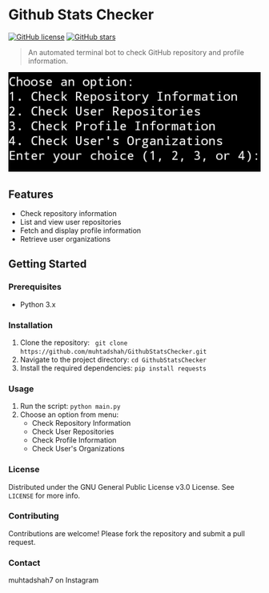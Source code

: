 # Github Stats Checker

[![GitHub license](https://img.shields.io/github/license/muhtadshah/GithubStatsChecker)](https://github.com/muhtadshah/ithubStatsChecker/blob/main/LICENSE)
[![GitHub stars](https://img.shields.io/github/stars/muhtadshah/GithubStatsChecker)](https://github.com/muhtadshah/GithubStatsChecker/stargazers)

> An automated terminal bot to check GitHub repository and profile information.

![GitHub Stats Checker Screenshot](screenshots/screenshot.png)

## Features

- Check repository information
- List and view user repositories
- Fetch and display profile information
- Retrieve user organizations

## Getting Started

### Prerequisites

- Python 3.x

### Installation

1. Clone the repository:
   `
   git clone https://github.com/muhtadshah/GithubStatsChecker.git`
2. Navigate to the project directory:
   `cd GithubStatsChecker`
3. Install the required dependencies:
   `pip install requests`
   
### Usage
1. Run the script:
   `python main.py`
2. Choose an option from menu:
   - Check Repository Information
   - Check User Repositories
   - Check Profile Information
   - Check User's Organizations

### License
Distributed under the GNU General Public License v3.0 License. See `LICENSE` for more info.

### Contributing
Contributions are welcome! Please fork the repository and submit a pull request.

### Contact
muhtadshah7 on Instagram

